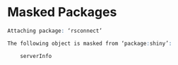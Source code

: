 # Masked Packages

```r
Attaching package: ‘rsconnect’

The following object is masked from ‘package:shiny’:

    serverInfo
```

